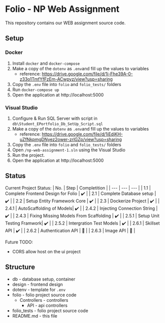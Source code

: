 # Folio - NP Web Assignment
This repository contains our WEB assignment source code.

## Setup 
### Docker
1. Install `docker` and `docker-compose`
2. Make a copy of the `dotenv` as `.env`and fill up the values to variables 
    - reference: https://drive.google.com/file/d/1i-Fhe39A-0-z33o1TmfYfFzEm-ACwpyz/view?usp=sharing
3. Copy the `.env` file into `folio` and `folio_tests/` folders
4. Run `docker-compose up`
5. Open the application at http://localhost:5000

### Visual Studio
1. Configure & Run SQL Server with script in `db\Student_EPortfolio_Db_SetUp_Script.sql`
2. Make a copy of the `dotenv` as `.env`and fill up the values to variables 
    - reference: https://drive.google.com/file/d/1iEdjKH-uZfNkpmgDNyez2ower-zrlGZp/view?usp=sharing
3. Copy the `.env` file into `folio` and `folio_tests/` folders
4. Open `/np-web-assignment-1.sln` using the Visual Studio
5. Run the project.
6. Open the application at http://localhost:5000

## Status
Current Project Status:
| No. | Step | Completition |
| --- | --- | --- |
| 1.1 | Complete Frontend Design for Folio | :heavy_check_mark: |
| 2.1 | Complete Database setup | :heavy_check_mark: |
| 2.2 | Setup Entity Framework Core | :heavy_check_mark: |
| 2.3 | Dockerize Project | :heavy_check_mark: |
| 2.4.1 | AutoScaffolding of Models| :heavy_check_mark: |
| 2.4.2 | Injecting Connection String | :heavy_check_mark: |
| 2.4.3 | Fixing Missing Models From Scaffolding | :heavy_check_mark: |
| 2.5.1 | Setup Unit Testing Framwork| :heavy_check_mark: |
| 2.5.2 | Intergration Test Models | :heavy_check_mark: |
| 2.6.1 | Skillset API | :heavy_check_mark: |
| 2.6.2 | Authentication API | :construction: |
| 2.6.3 | Image API | :construction: |

Future TODO:
- CORS allow host on the ui project

## Structure
- db - database setup, container
- design - frontend design
- dotenv - template for `.env` 
- folio - folio project source code
    - Controllers - controllers
        - API - api controllers
- folio_tests - folio project source code
- README.md - this file
